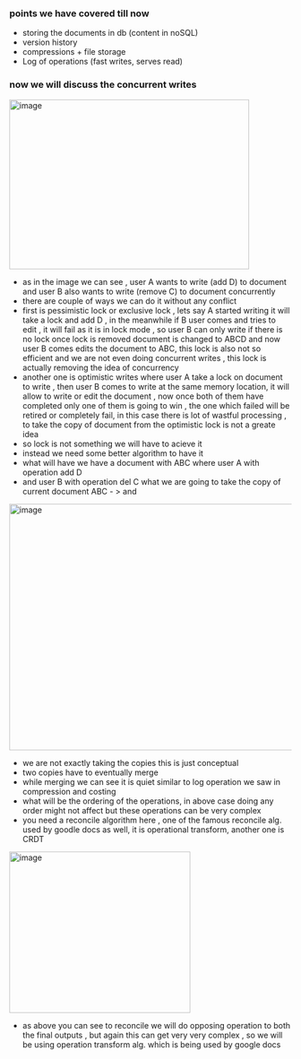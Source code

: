 ### points we have covered till now 
- storing the documents in db (content in noSQL)
- version history
- compressions + file storage
- Log of operations (fast writes, serves read)

### now we will discuss the concurrent writes
<img width="428" height="303" alt="image" src="https://github.com/user-attachments/assets/12807874-c6e6-4b31-b7c7-c213882384fb" />

- as in the image we can see , user A wants to write (add D) to document and user B also wants to write (remove C) to document concurrently 
- there are couple of ways we can do it without any conflict
- first is pessimistic lock or exclusive lock , lets say A started writing it will take a lock and add D , in the meanwhile if B user comes and tries to edit , it will fail as it is in lock mode , so user B can only write if there is no lock once lock is removed document is changed to ABCD and now user B comes edits the document to ABC, this lock is also not so efficient and we are not even doing concurrent writes , this lock is actually removing the idea of concurrency 
- another one is optimistic writes where user A take a lock on document to write , then user B comes to write at the same memory location, it will allow to write or edit the document , now once both of them have completed only one of them is going to win , the one which failed will be retired or completely fail, in this case there is lot of wastful processing ,  to take the copy of document from the optimistic lock is not a greate idea
- so lock is not something we will have to acieve it
- instead we need some better algorithm to have it
- what will have we have a document with ABC where user A with operation add D
- and user B with operation del C what we are going to take the copy of current document ABC - > and 

<img width="723" height="440" alt="image" src="https://github.com/user-attachments/assets/644418b2-8406-43e0-a501-d4d98c2d3129" />

- we are not exactly taking the copies this is just conceptual
- two copies have to eventually merge
- while merging we can see it is quiet similar to log operation we saw in compression and costing
- what will be the ordering of the operations, in above case doing any order might not affect but these operations can be very complex
- you need a reconcile algorithm here , one of the famous reconcile alg. used by goodle docs as well, it is operational transform, another one is CRDT

<img width="323" height="288" alt="image" src="https://github.com/user-attachments/assets/1b777579-04da-43ca-8893-fbc68c8d05d8" />

- as above you can see to reconcile we will do opposing operation to both the final outputs , but again this can get very very complex , so we will be using operation transform alg. which is being used by google docs

